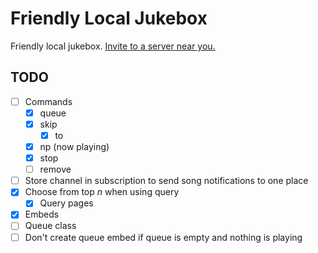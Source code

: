 # Friendly Local Jukebox
Friendly local jukebox. [Invite to a server near you.](https://discord.com/api/oauth2/authorize?client_id=987887529288167465&permissions=3147776&scope=bot)

## TODO
- [ ] Commands
	- [x] queue
	- [x] skip
		- [x] to
	- [x] np (now playing)
	- [x] stop
	- [ ] remove
- [ ] Store channel in subscription to send song notifications to one place
- [x] Choose from top *n* when using query
	- [x] Query pages
- [x] Embeds
- [ ] Queue class
- [ ] Don't create queue embed if queue is empty and nothing is playing